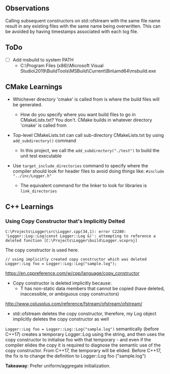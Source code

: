 ## Observations

Calling subsequent constructors on std::ofstream with the same file name result in any existing files with the same name being overwritten.  This can be avoided by having timestamps associated with each log file.

## ToDo
  - [ ] Add msbuild to system PATH
    - C:\Program Files (x86)\Microsoft Visual Studio\2019\BuildTools\MSBuild\Current\Bin\amd64\msbuild.exe

## CMake Learnings
  - Whichever directory 'cmake' is called from is where the build files will be generated.
    - How do you specify where you want build files to go in CMakeLists.txt?  You don't.  CMake builds in whatever directory 'cmake' is called from

  - Top-level CMakeLists.txt can call sub-directory CMakeLists.txt by using `add_subdirectory()` command
    - In this project, we call the `add_subdirectory("./test")` to build the unit test executable

  - Use `target_include_directories` command to specify where the compiler should look for header files  to avoid doing things like: `#include "../inc/Logger.h"`
    - The equivalent command for the linker to look for libraries is `link_directories`

## C++ Learnings

### Using Copy Constructor that's Implicitly Delted
```
C:\Projects\Logger\src\Logger.cpp(34,1): error C2280: 'Logger::Log::Log(const Logger::Log &)': attempting to reference a deleted function [C:\Projects\Logger\build\Logger.vcxproj]
```

The copy constructor is used here.
```
// using implicitly created copy constructor which was deleted
Logger::Log foo = Logger::Log::Log("sample.log");
```

https://en.cppreference.com/w/cpp/language/copy_constructor
  - Copy constructor is deleted implicitly because:
    - T has non-static data members that cannot be copied (have deleted, inaccessible, or ambiguous copy constructors)

http://www.cplusplus.com/reference/fstream/ofstream/ofstream/
  - std::ofstream deletes the copy constructor, therefore, my Log object implicitly deletes the copy constructor as well

`Logger::Log foo = Logger::Log::Log("sample.log")` semantically (before C++17) creates a temporary Logger::Log using the string, and then uses the copy constructor to initialise foo with that temporary - and even if the compiler elides the copy it is required to diagnose the semantic use of the copy constructor. From C++17, the temporary will be elided. Before C++17, the fix is to change the definition to Logger::Log foo ("sample.log")

**Takeaway**: Prefer uniform/aggregate initialization.
